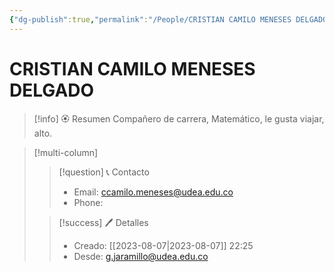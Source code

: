 ```yaml
---
{"dg-publish":true,"permalink":"/People/CRISTIAN CAMILO MENESES DELGADO/","title":"CRISTIAN CAMILO MENESES DELGADO","updated":"2023-11-20T19:17:33.484-05:00"}
---
```



# CRISTIAN CAMILO MENESES DELGADO

> [!info] 🏵️ Resumen
> Compañero de carrera, Matemático, le gusta viajar, alto.

> [!multi-column]
> 
> > [!question] 📞 Contacto
> > - Email: ccamilo.meneses@udea.edu.co 
> > - Phone:  
> 
> > [!success] 🖊️ Detalles
> > - Creado: [[2023-08-07\|2023-08-07]] 22:25
> > - Desde: g.jaramillo@udea.edu.co  

